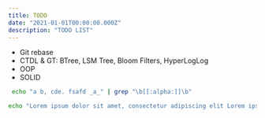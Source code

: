 ```yaml
---
title: TODO
date: "2021-01-01T00:00:00.000Z"
description: "TODO LIST"
---
```


- Git rebase
- CTDL & GT: BTree, LSM Tree, Bloom Filters, HyperLogLog
- OOP
- SOLID

``` bash
 echo "a b, cde. fsafd _a_" | grep "\b[[:alpha:]]\b"

echo "Lorem ipsum dolor sit amet, consectetur adipiscing elit Lorem ipsum aword" | grep "\b\w\b"

```
